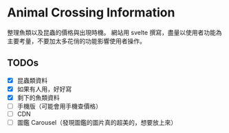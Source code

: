 # Animal Crossing Information

整理魚類以及昆蟲的價格與出現時機。
網站用 svelte 撰寫，盡量以使用者功能為主要考量，不要加太多花俏的功能影響使用者操作。

## TODOs

- [x] 昆蟲類資料
- [x] 如果有人用，好好寫
- [x] 剩下的魚類資料
- [ ] 手機版（可能會用手機查價格）
- [ ] CDN
- [ ] 圖鑑 Carousel（發現圖鑑的圖片真的超美的，想要放上來）